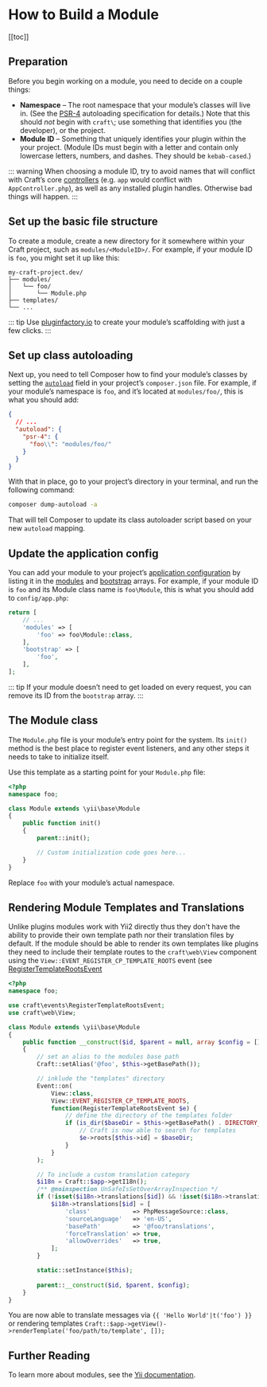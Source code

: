 # How to Build a Module

[[toc]]

## Preparation

Before you begin working on a module, you need to decide on a couple things:

- **Namespace** – The root namespace that your module’s classes will live in. (See the [PSR-4](http://www.php-fig.org/psr/psr-4/) autoloading specification for details.) Note that this should *not* begin with `craft\`; use something that identifies you (the developer), or the project.
- **Module ID** – Something that uniquely identifies your plugin within the your project. (Module IDs must begin with a letter and contain only lowercase letters, numbers, and dashes. They should be `kebab-cased`.)

::: warning
When choosing a module ID, try to avoid names that will conflict with Craft’s core [controllers](https://github.com/craftcms/cms/tree/develop/src/controllers) (e.g. `app` would conflict with `AppController.php`), as well as any installed plugin handles. Otherwise bad things will happen.
:::

## Set up the basic file structure

To create a module, create a new directory for it somewhere within your Craft project, such as `modules/<ModuleID>/`. For example, if your module ID is `foo`, you might set it up like this:   

```
my-craft-project.dev/
├── modules/
│   └── foo/
│       └── Module.php
├── templates/
└── ...
```

::: tip
Use [pluginfactory.io](https://pluginfactory.io/) to create your module’s scaffolding with just a few clicks.
:::

## Set up class autoloading

Next up, you need to tell Composer how to find your module’s classes by setting the [`autoload`](https://getcomposer.org/doc/04-schema.md#autoload) field in your project’s `composer.json` file. For example, if your module’s namespace is `foo`, and it’s located at `modules/foo/`, this is what you should add:

```json
{
  // ...
  "autoload": {
    "psr-4": {
      "foo\\": "modules/foo/"
    }
  }
}
```

With that in place, go to your project’s directory in your terminal, and run the following command:

```bash
composer dump-autoload -a
```

That will tell Composer to update its class autoloader script based on your new `autoload` mapping.

## Update the application config

You can add your module to your project’s [application configuration](../config/README.md#application-config) by listing it in the [modules](api:yii\base\Module::modules) and [bootstrap](api:yii\base\Application::bootstrap) arrays. For example, if your module ID is `foo` and its Module class name is `foo\Module`, this is what you should add to `config/app.php`:

```php
return [
    // ...
    'modules' => [
        'foo' => foo\Module::class,
    ],
    'bootstrap' => [
        'foo',
    ],
];
```

::: tip
If your module doesn’t need to get loaded on every request, you can remove its ID from the `bootstrap` array.
:::

## The Module class

The `Module.php` file is your module’s entry point for the system. Its `init()` method is the best place to register event listeners, and any other steps it needs to take to initialize itself.

Use this template as a starting point for your `Module.php` file:

```php
<?php
namespace foo;

class Module extends \yii\base\Module
{
    public function init()
    {
        parent::init();

        // Custom initialization code goes here...
    }
}
```

Replace `foo` with your module’s actual namespace.

## Rendering Module Templates and Translations

Unlike plugins modules work with Yii2 directly thus they don't have the ability to provide their own template path nor their translation files by default. If the module should be able to render its own templates like plugins they need to include their template routes to the `craft\web\View` component using the `View::EVENT_REGISTER_CP_TEMPLATE_ROOTS` event (see [RegisterTemplateRootsEvent](https://docs.craftcms.com/api/v3/craft-web-view.html#event-register-cp-template-roots)

```php
<?php
namespace foo;

use craft\events\RegisterTemplateRootsEvent;
use craft\web\View;

class Module extends \yii\base\Module
{
    public function __construct($id, $parent = null, array $config = [])
    {
        // set an alias to the modules base path
        Craft::setAlias('@foo', $this->getBasePath());

        // inklude the "templates" directory 
        Event::on(
            View::class,
            View::EVENT_REGISTER_CP_TEMPLATE_ROOTS,
            function(RegisterTemplateRootsEvent $e) {
                // define the directory of the templates folder
                if (is_dir($baseDir = $this->getBasePath() . DIRECTORY_SEPARATOR . 'templates')) {
                    // Craft is now able to search for templates 
                    $e->roots[$this->id] = $baseDir;
                }
            }
        );

        // To include a custom translation category 
        $i18n = Craft::$app->getI18n();
        /** @noinspection UnSafeIsSetOverArrayInspection */
        if (!isset($i18n->translations[$id]) && !isset($i18n->translations[$id . '*'])) {
            $i18n->translations[$id] = [
                'class'            => PhpMessageSource::class,
                'sourceLanguage'   => 'en-US',
                'basePath'         => '@foo/translations',
                'forceTranslation' => true,
                'allowOverrides'   => true,
            ];
        }

        static::setInstance($this);
        
        parent::__construct($id, $parent, $config);
    }
}

```

You are now able to translate messages via `{{ 'Hello World'|t('foo') }}` or rendering templates `Craft::$app->getView()->renderTemplate('foo/path/to/template', []);`

## Further Reading

To learn more about modules, see the [Yii documentation](http://www.yiiframework.com/doc-2.0/guide-structure-modules.html).
